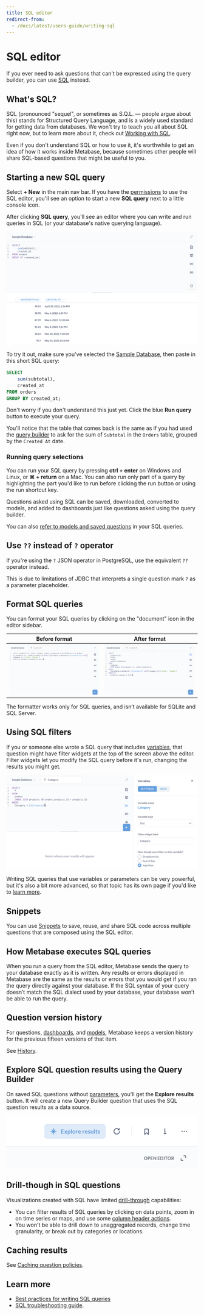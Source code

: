 ```yaml
---
title: SQL editor
redirect-from:
  - /docs/latest/users-guide/writing-sql
---
```


# SQL editor

If you ever need to ask questions that can't be expressed using the query builder, you can use [SQL][sql-gloss] instead.

## What's SQL?

SQL (pronounced "sequel", or sometimes as S.Q.L. — people argue about this) stands for Structured Query Language, and is a widely used standard for getting data from databases. We won't try to teach you all about SQL right now, but to learn more about it, check out [Working with SQL][learn-sql].

Even if you don't understand SQL or how to use it, it's worthwhile to get an idea of how it works inside Metabase, because sometimes other people will share SQL-based questions that might be useful to you.

## Starting a new SQL query

Select **+ New** in the main nav bar. If you have the [permissions](../../permissions/data.md) to use the SQL editor, you'll see an option to start a new **SQL query** next to a little console icon.

After clicking **SQL query**, you'll see an editor where you can write and run queries in SQL (or your database's native querying language).

![SQL editor](../images/SQLInterface.png)

To try it out, make sure you've selected the [Sample Database][sample-database-gloss], then paste in this short SQL query:

```sql
SELECT
    sum(subtotal),
    created_at
FROM orders
GROUP BY created_at;
```

Don't worry if you don't understand this just yet. Click the blue **Run query** button to execute your query.

You'll notice that the table that comes back is the same as if you had used the [query builder](../query-builder/editor.md) to ask for the sum of `Subtotal` in the `Orders` table, grouped by the `Created At` date.

### Running query selections

You can run your SQL query by pressing **ctrl + enter** on Windows and Linux, or **⌘ + return** on a Mac. You can also run only part of a query by highlighting the part you'd like to run before clicking the run button or using the run shortcut key.

Questions asked using SQL can be saved, downloaded, converted to models, and added to dashboards just like questions asked using the query builder.

You can also [refer to models and saved questions][ref-models] in your SQL queries.

## Use `??` instead of `?` operator

If you're using the `?` JSON operator in PostgreSQL, use the equivalent `??` operator instead.

This is due to limitations of JDBC that interprets a single question mark `?` as a parameter placeholder.

## Format SQL queries

You can format your SQL queries by clicking on the "document" icon in the editor sidebar.

| Before format                                                         | After format                                                        |
| --------------------------------------------------------------------- | ------------------------------------------------------------------- |
| ![a SQL query before formatting](../images/before-sql-formatting.png) | ![a SQL query after formatting](../images/after-sql-formatting.png) |

The formatter works only for SQL queries, and isn’t available for SQLite and SQL Server.

## Using SQL filters

If you or someone else wrote a SQL query that includes [variables][variable-gloss], that question might have filter widgets at the top of the screen above the editor. Filter widgets let you modify the SQL query before it's run, changing the results you might get.

![SQL filter](../images/SQL-filter-widget.png)

Writing SQL queries that use variables or parameters can be very powerful, but it's also a bit more advanced, so that topic has its own page if you'd like to [learn more](./sql-parameters.md).

## Snippets

You can use [Snippets](sql-snippets.md) to save, reuse, and share SQL code across multiple questions that are composed using the SQL editor.

## How Metabase executes SQL queries

When you run a query from the SQL editor, Metabase sends the query to your database exactly as it is written. Any results or errors displayed in Metabase are the same as the results or errors that you would get if you ran the query directly against your database. If the SQL syntax of your query doesn’t match the SQL dialect used by your database, your database won’t be able to run the query.

## Question version history

For questions, [dashboards](../../dashboards/start.md), and [models](../../data-modeling/models.md), Metabase keeps a version history for the previous fifteen versions of that item.

See [History](../../exploration-and-organization/history.md).

## Explore SQL question results using the Query Builder

On saved SQL questions without [parameters](./sql-parameters.md), you'll get the **Explore results** button. It will create a new Query Builder question that uses the SQL question results as a data source.

![Explore results button](../images/explore-results.png)

## Drill-though in SQL questions

Visualizations created with SQL have limited [drill-through][drill-through] capabilities:

- You can filter results of SQL queries by clicking on data points, zoom in on time series or maps, and use some [column header actions](../visualizations/table.md#column-heading-options-for-filtering-and-summarizing).
- You won't be able to drill down to unaggregated records, change time granularity, or break out by categories or locations.

## Caching results

See [Caching question policies](../../configuring-metabase/caching.md#question-caching-policy).

## Learn more

- [Best practices for writing SQL queries](https://www.metabase.com/learn/grow-your-data-skills/learn-sql/working-with-sql/sql-best-practices)
- [SQL troubleshooting guide][troubleshooting-sql].

[learn-sql]: https://www.metabase.com/learn/grow-your-data-skills/learn-sql/working-with-sql
[ref-models]: ./referencing-saved-questions-in-queries.md
[sample-database-gloss]: https://www.metabase.com/glossary/sample_database
[sql-gloss]: https://www.metabase.com/glossary/sql
[troubleshooting-sql]: ../../troubleshooting-guide/sql.md
[variable-gloss]: https://www.metabase.com/glossary/variable
[drill-through]: https://www.metabase.com/learn/metabase-basics/querying-and-dashboards/questions/drill-through
